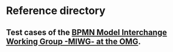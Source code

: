 # Reference directory
## Test cases of the [BPMN Model Interchange Working Group -MIWG- at the OMG](https://github.com/bpmn-miwg/bpmn-miwg-test-suite#1-download-test-cases).
